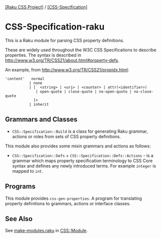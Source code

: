 [[Raku CSS Project]](https://css-raku.github.io)
 / [[CSS-Specification]](https://css-raku.github.io/CSS-Specification-raku)


CSS-Specification-raku
=======================

This is a Raku module for parsing CSS property definitions.

These are widely used throughout the W3C CSS Specifications to describe properties.
The syntax is described in http://www.w3.org/TR/CSS21/about.html#property-defs.

An example, from http://www.w3.org/TR/CSS21/propidx.html:

    'content'	normal
               | none
               | [  <string> | <uri> | <counter> | attr(<identifier>)
                  | open-quote | close-quote | no-open-quote | no-close-quote
                 ]+
               | inherit

## Grammars and Classes

- `CSS::Specification::Build` is a class for generating Raku grammar, actions or roles from sets of CSS property definitions.

This module also provides some mixin grammars and actions as follows:

- `CSS::Specification::Defs` + `CSS::Specification::Defs::Actions` - is a grammar which maps property specification terminology to CSS Core syntax and defines any newly introduced terms. For example `integer` is mapped to `int`.

## Programs
This module provides `css-gen-properties`. A program for translating property definitions
to grammars, actions or interface classes.

## See Also
See [make-modules.raku](https://github.com/css-raku/CSS-Module-raku/blob/master/make-modules.raku) in [CSS::Module](https://css-raku.github.io/CSS-Module-raku).
